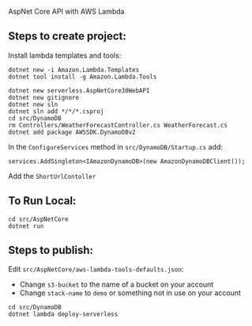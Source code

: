 AspNet Core API with AWS Lambda

## Steps to create project:
Install lambda templates and tools:
```
dotnet new -i Amazon.Lambda.Templates
dotnet tool install -g Amazon.Lambda.Tools
```

```
dotnet new serverless.AspNetCore30WebAPI
dotnet new gitignore
dotnet new sln
dotnet sln add */*/*.csproj
cd src/DynamoDB
rm Controllers/WeatherForecastController.cs WeatherForecast.cs
dotnet add package AWSSDK.DynamoDBv2
```

In the `ConfigureServices` method in `src/DynamoDB/Startup.cs` add:
```
services.AddSingleton<IAmazonDynamoDB>(new AmazonDynamoDBClient());
```

Add the `ShortUrlContoller`

## To Run Local:
```
cd src/AspNetCore
dotnet run
```

## Steps to publish:
Edit `src/AspNetCore/aws-lambda-tools-defaults.json`:
- Change `s3-bucket` to the name of a bucket on your account
- Change `stack-name` to `demo` or something not in use on your account

```
cd src/DynamoDB
dotnet lambda deploy-serverless
```


